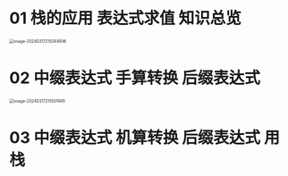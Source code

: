 # 01 栈的应用 表达式求值 知识总览

<img src="https://cvp.oss-cn-shanghai.aliyuncs.com/picgo/202403172153118.png" alt="image-20240317215344936" style="zoom:50%;" />

# 02 中缀表达式 手算转换 后缀表达式

<img src="https://cvp.oss-cn-shanghai.aliyuncs.com/picgo/202403172155151.png" alt="image-20240317215501945" style="zoom:50%;" />

# 03 中缀表达式 机算转换 后缀表达式 用栈

